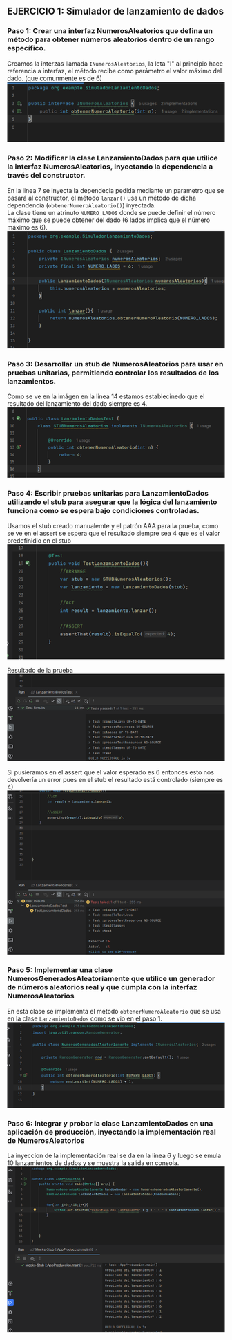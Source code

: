 ## EJERCICIO 1: Simulador de lanzamiento de dados  

### Paso 1: Crear una interfaz NumerosAleatorios que defina un método para obtener números aleatorios dentro de un rango específico.  
Creamos la interzas llamada `INumerosAleatorios`, la leta "I" al principio hace referencia a
interfaz, el método recibe como parámetro el valor máximo del dado. (que comunmente es de 6)
![](img/Interfaz-paso1.png)  
  
### Paso 2: Modificar la clase LanzamientoDados para que utilice la interfaz NumerosAleatorios, inyectando la dependencia a través del constructor.  
En la linea 7 se inyecta la dependecia pedida mediante un parametro que se pasará al constructor, el método `lanzar()` 
usa un método de dicha dependencia (`obtenerNumeroAleatorio()`) inyectada.  
La clase tiene un atrinuto `NUMERO_LADOS` donde se puede definir el número máximo que se puede obtener del dado (6 lados implica que el número máximo es 6).
![](img/paso2.1.png)  
  
### Paso 3: Desarrollar un stub de NumerosAleatorios para usar en pruebas unitarias, permitiendo controlar los resultados de los lanzamientos.  
Como se ve en la imágen en la linea 14 estamos establecinedo que el resultado del lanzamiento del dado siempre es 4.
![](img/paso3-stub.png)  
  
### Paso 4: Escribir pruebas unitarias para LanzamientoDados utilizando el stub para asegurar que la lógica del lanzamiento funciona como se espera bajo condiciones controladas.  
Usamos el stub creado manualemte y el patrón AAA para la prueba, como se ve en el assert se espera que el resultado siempre sea 4  que es el valor predefinidio en el stub  
![](img/Paso4-Test.png)    
  
Resultado de la prueba
![](img/paso4-testResult.png)  

Si pusieramos en el assert que el valor esperado es 6 entonces esto nos devolvería un error pues en el stub el resultado está controlado (siempre es 4)  
![](img/Paso4-TestFail.png)  
  
### Paso 5: Implementar una clase NumerosGeneradosAleatoriamente que utilice un generador de números aleatorios real y que cumpla con la interfaz NumerosAleatorios  
En esta clase se implementa el método `obtenerNumeroAleatorio` que se usa en la clase `LanzamientoDados` como se vio en el paso 1.
![](img/Paso5.png)  
  
### Paso 6: Integrar y probar la clase LanzamientoDados en una aplicación de producción, inyectando la implementación real de NumerosAleatorios  
La inyeccion de la implementación real se da en la linea 6 y luego se emula 10 lanzamientos de dados y se muestra la salida en consola.
![](img/paso6-main.png)